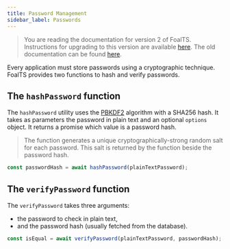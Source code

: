```yaml
---
title: Password Management
sidebar_label: Passwords
---
```


> You are reading the documentation for version 2 of FoalTS. Instructions for upgrading to this version are available [here](../upgrade-to-v2/README.md). The old documentation can be found [here](https://foalts.org/docs/1.x/).

Every application must store passwords using a cryptographic technique. FoalTS provides two functions to hash and verify passwords.

## The `hashPassword` function

The `hashPassword` utility uses the [PBKDF2](https://en.wikipedia.org/wiki/PBKDF2) algorithm with a SHA256 hash. It takes as parameters the password in plain text and an optional `options` object. It returns a promise which value is a password hash.

> The function generates a unique cryptographically-strong random salt for each password. This salt is returned by the function beside the password hash.

```typescript
const passwordHash = await hashPassword(plainTextPassword);
```

## The `verifyPassword` function

The `verifyPassword` takes three arguments:
- the password to check in plain text,
- and the password hash (usually fetched from the database).

```typescript
const isEqual = await verifyPassword(plainTextPassword, passwordHash);
```